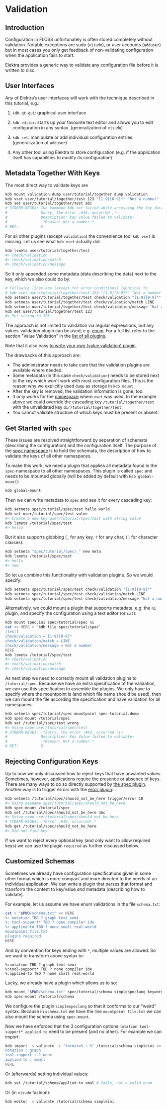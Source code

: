 # Validation

## Introduction

Configuration in FLOSS unfortunately is often stored
completely without validation. Notable exceptions are sudo
(`visudo`), or user accounts (`adduser`) but in most cases
you only get feedback of non-validating configuration when
the application fails to start.

Elektra provides a generic way to validate any configuration
file before it is written to disc.

## User Interfaces

Any of Elektra’s user interfaces will work with the technique
described in this tutorial, e.g.:

1. `kdb qt-gui`: graphical user interface

2. `kdb editor`: starts up your favourite text editor and
    allows you to edit configuration in any syntax.
    (generalization of `visudo`)

3. `kdb set`: manipulate or add individual configuration
    entries.
    (generalization of `adduser`)

4. Any other tool using Elektra to store configuration
    (e.g. if the application itself has capabilities to
     modify its configuration)


## Metadata Together With Keys

The most direct way to validate keys are

```sh
kdb mount validation.dump user/tutorial/together dump validation
kdb vset user/tutorial/together/test 123 "[1-9][0-9]*" "Not a number"
kdb set user/tutorial/together/test abc
# STDERR-REGEX: The command kdb set failed while accessing the key database .*⏎
#               Sorry, the error .#42. occurred ;(⏎
#               Description: key value failed to validate⏎
#               .*Reason: Not a number.*
# RET:          5
```

For all other plugins (except `validation`) the convenience tool `kdb vset`
is missing. Let us see what `kdb vset` actually did:

```sh
kdb lsmeta user/tutorial/together/test
#> check/validation
#> check/validation/match
#> check/validation/message
```

So it only appended some metadata (data describing the data) next to the key,
which we also could do by:

```sh
# Following lines are (except for error conditions) identical to
# kdb vset user/tutorial/together/test 123 "[1-9][0-9]*" "Not a number"
kdb setmeta user/tutorial/together/test check/validation "[1-9][0-9]*"
kdb setmeta user/tutorial/together/test check/validation/match LINE
kdb setmeta user/tutorial/together/test check/validation/message "Not a number"
kdb set user/tutorial/together/test 123
#> Set string to 123
```

The approach is not limited to validation via regular expressions, but
any values-validation plugin can be used, e.g.  [enum](/src/plugins/enum).
For a full list refer to the section "Value Validation" in the
[list of all plugins](/src/plugins/README.md).

Note that it also easy [to write your own (value validation) plugin](/doc/tutorials/plugins.md).

The drawbacks of this approach are:

- The administrator needs to take care that the validation plugins are available
  where needed.
- Some metadata (in this case `check/validation`) needs to be stored next to
  the key which won't work with most configuration files.
  This is the reason why we explicitly used `dump` as storage in `kdb mount`.
- After the key is removed, the validation information is gone, too.
- It only works for the [namespace](/doc/tutorials/namespaces.md) where `vset` was used.
  In the example above we could override the cascading key `/tutorial/together/test`
  with the unvalidated key `dir/tutorial/together/test`.
- You cannot validate structure of which keys must be present or absent.


## Get Started with `spec`

These issues are resolved straightforward by separation of schemata (describing the
configuration) and the configuration itself.
The purpose of the [spec namespace](/doc/tutorials/namespaces.md) is to hold the
schemata, the description of how to validate the keys of all other namespaces.

To make this work, we need a plugin that applies all metadata found in the `spec`-namespace
to all other namespaces. This plugin is called `spec` and needs to be mounted
globally (will be added by default with `kdb global-mount`):

```sh
kdb global-mount
```

Then we can write metadata to `spec` and see it for every cascading key:

```sh
kdb setmeta spec/tutorial/spec/test hello world
kdb set user/tutorial/spec/test value
#> Create a new key user/tutorial/spec/test with string value
kdb lsmeta /tutorial/spec/test
#> hello
```

But it also supports globbing (`_` for any key, `?` for any char, `[]` for character classes):

```sh
kdb setmeta "spec/tutorial/spec/_" new meta
kdb lsmeta /tutorial/spec/test
#> hello
#> new
```

So let us combine this functionality with validation plugins.
So we would specify:

```sh
kdb setmeta spec/tutorial/spec/test check/validation "[1-9][0-9]*"
kdb setmeta spec/tutorial/spec/test check/validation/match LINE
kdb setmeta spec/tutorial/spec/test check/validation/message "Not a number"
```

Alternatively, we could mount a plugin that supports metadata,
e.g. the `ni` plugin, and specify the configuration
using a text editor (or `cat`):

```sh
kdb mount spec.ini spec/tutorial/spec ni
cat << HERE > `kdb file spec/tutorial/spec`
[test]
check/validation = [1-9][0-9]*
check/validation/match = LINE
check/validation/message = Not a number
HERE
kdb lsmeta /tutorial/spec/test
#> check/validation
#> check/validation/match
#> check/validation/message
```

As next step we need to correctly mount all validation plugins to `/tutorial/spec`.
Because we have an extra specification of the validation, we can use this
specification to assemble the plugins. We only have to specify where the
mountpoint is (and which file name should be used), then we can mount
the file according the specification and have validation for all namespaces:

```sh
kdb setmeta spec/tutorial/spec mountpoint spec-tutorial.dump
kdb spec-mount /tutorial/spec
kdb set /tutorial/spec/test wrong
#> Using name user/tutorial/spec/test
# STDERR-REGEX: .*Sorry, the error .#42. occurred ;(⏎
#               Description: Key Value failed to validate⏎
#               .*Reason: Not a number.*
# RET:          5
```

## Rejecting Configuration Keys

Up to now we only discussed how to reject keys that have unwanted values.
Sometimes, however, applications require the presence or absence of keys.
There are many ways to do so directly supported by [the spec plugin](/src/plugins/spec).
Another way is to trigger errors with the [error plugin](/src/plugins/error):

```sh
kdb setmeta /tutorial/spec/should_not_be_here trigger/error 10
#> Using keyname spec/tutorial/spec/should_not_be_here
kdb spec-mount /tutorial/spec
kdb set /tutorial/spec/should_not_be_here abc
#> Using name user/tutorial/spec/should_not_be_here
# STDERR-REGEX: .*Error .#10. occurred!.*
kdb get /tutorial/spec/should_not_be_here
#> Did not find key
```

If we want to reject every optional key (and only want to allow required keys)
we can use the plugin `required` as further discussed below.


## Customized Schemas

Sometimes we already have configuration specifications given in some other format
which is more compact and more directed to the needs of an individual application.
We can write a plugin that parses that format and transform the content to key/value
*and* metadata (describing how to validate).

For example, let us assume we have enum validations in the file `schema.txt`:

```sh
cat > "$PWD/schema.txt" << HERE
%: notation TBD ? graph text semi
%: tool-support* TBD ? none compiler ide
%: applied-to TBD ? none small real-world
mountpoint file.txt
plugins required
HERE
```

And by convention for keys ending with `*`, multiple values are allowed.
So we want to transform above syntax to:

```
%:notation TBD ? graph text semi
%:tool-support* TBD ? none compiler ide
%:applied-to TBD ? none small real-world
```

Lucky, we already have a plugin which allows us to so:

```sh
kdb mount "$PWD/schema.txt" spec/tutorial/schema simplespeclang keyword/enum=%:,keyword/assign=TBD
kdb spec-mount /tutorial/schema
```

We configure the plugin `simplespeclang` so that it conforms to our "weird" syntax.
Because in `schema.txt` we have the line `mountpoint file.txt` we can also mount the
schema using `spec-mount`.

Now we have enforced that the 3 configuration options `notation tool-support* applied-to`
need to be present (and no other). For example we can import:

```sh
kdb import -s validate -c "format=% : %" /tutorial/schema simpleini << HERE
notation : graph
tool-support : ? none
applied-to : small
HERE
```

Or (afterwards) setting individual values:

```sh
kdb set /tutorial/schema/applied-to smal # fails, not a valid enum
```

Or (in `visudo` fashion):

```sh
kdb editor -s validate /tutorial/schema simpleini
```

